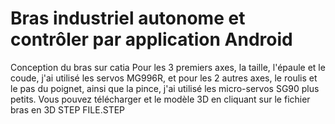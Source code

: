 # Bras industriel autonome et contrôler par application Android 
Conception du bras sur catia 
Pour les 3 premiers axes, la taille, l'épaule et le coude, j'ai utilisé les servos MG996R, et pour les 2 autres axes, le roulis et le pas du poignet, ainsi que la pince, j'ai utilisé les micro-servos SG90 plus petits.
Vous pouvez télécharger et le modèle 3D en cliquant sur le fichier bras en 3D STEP FILE.STEP
